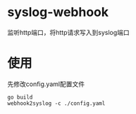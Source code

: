 # syslog-webhook
监听http端口，将http请求写入到syslog端口


# 使用
先修改config.yaml配置文件
```
go build
webhook2syslog -c ./config.yaml
```